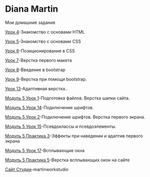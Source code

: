 

# Diana Martin 
Мои домашние задания

[Урок 4](https://dianadimartin.github.io/lesson%204/)-Знакомство с основами HTML

[Урок 5](https://dianadimartin.github.io/mod2urok5/)-Знакомство с основами CSS

[Урок 6](https://dianadimartin.github.io/lesson6/)-Позиционирование в CSS

[Урок 7](https://dianadimartin.github.io/mod_%203%20_urok_%207/)-Верстка первого макета

[Урок 8](https://dianadimartin.github.io/mod_3_urok_8/)-Введение в bootstrap

[Урок 9](https://dianadimartin.github.io/mod_3_urok_9/)-Верстка при помощи bootstrap.

[Урок 13](https://dianadimartin.github.io/mod5urok13/)-Адаптивная верстка..

[Модуль 5 Урок 1](https://dianadimartin.github.io/mod_5_praktika_1/)-Подготовка файлов. Верстка шапки сайта.

[Модуль 5 Урок 14](https://dianadimartin.github.io/mod_5_urok_14/)-Подключение шрифтов.

[Модуль 5 Урок 2](https://dianadimartin.github.io/mod_5_praktika_2/)-Подключение шрифтов. Верстка первого экрана.

[Модуль 5 Урок 15](https://dianadimartin.github.io/mod5urok15/)-Псевдоклассы и псевдоэлементы.

[Модуль 5 Практика 3](DianaDiMartin.github.io/mod_5_Praktika_3/)-Эффекты при наведении и адаптив первого экрана

[Модуль 5 Урок 17](https://dianadimartin.github.io/mod_5_urok_17/)-Всплывающие окна

[Модуль 5 Практика 5](DianaDiMartin.github.io/mod_5_Praktika_5/)-Верстка всплывающих окон на сайте 

[Сайт Студии](https://dianadimartin.github.io/wq/)-martinworkstudio



